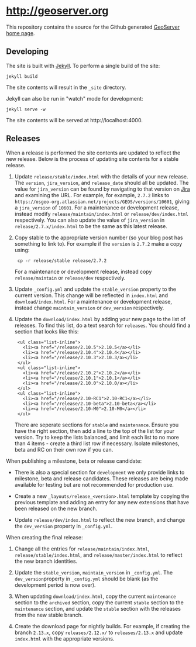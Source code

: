 # http://geoserver.org

This repository contains the source for the Github generated [GeoServer home page](http://geoserver.org/). 

## Developing 

The site is built with [Jekyll](https://github.com/jekyll/jekyll). To perform a single build of the site:

    jekyll build

The site contents will result in the ``_site`` directory.

Jekyll can also be run in "watch" mode for development:

    jekyll serve -w

The site contents will be served at http://localhost:4000. 

## Releases

When a release is performed the site contents are updated to reflect the new release. Below is the 
process of updating site contents for a stable release.

1. Update ``release/stable/index.html`` with the details of your new release. The ``version``, ``jira_version``, and ``release_date`` should all be updated. The value for ``jira_version`` can be found by navigating to that version on [Jira](https://osgeo-org.atlassian.net/projects/GEOS?selectedItem=com.atlassian.jira.jira-projects-plugin:release-page) and examining the URL. For example, for example, ``2.7.2`` links to ``https://osgeo-org.atlassian.net/projects/GEOS/versions/10601``, giving a ``jira_version`` of ``10601``. For a maintenance or development release, instead modify ``release/maintain/index.html`` or ``release/dev/index.html`` respectively. You can also update the value of ``jira_version`` in ``release/2.7.x/index.html`` to be the same as this latest release.

2. Copy stable to the appropriate version number (so your blog post has something to link to). For example if the ``version`` is ``2.7.2`` make a copy using:

        cp -r release/stable release/2.7.2

   For a maintenance or development release, instead copy ``release/maintain`` or ``release/dev`` respectively.

4. Update ``_config.yml`` and update the ``stable_version`` property to the current version. This change will be reflected in ``index.html`` and ``download/index.html``. For a maintenance or development release, instead change ``maintain_version`` or ``dev_version`` respectively.

5. Update the ``download/index.html`` by adding your new page to the list of releases. To find this list, do a text search for ``releases``. You should find a section that looks like this:

        <ul class="list-inline">
          <li><a href="/release/2.10.5">2.10.5</a></li>
          <li><a href="/release/2.10.4">2.10.4</a></li>
          <li><a href="/release/2.10.3">2.10.3/a></li>
        </ul>
        <ul class="list-inline">
          <li><a href="/release/2.10.2">2.10.2</a></li>
          <li><a href="/release/2.10.1">2.10.1</a></li>
          <li><a href="/release/2.10.0">2.10.0/a></li>
        </ul>
        <ul class="list-inline">
          <li><a href="/release/2.10-RC1">2.10-RC1</a></li>
          <li><a href="/release/2.10-beta">2.10-beta</a></li>
          <li><a href="/release/2.10-M0">2.10-M0</a></li>
        </ul>

   There are seperate sections for `stable` and `maintenance`. Ensure you have the right section, then add a line to the top of the list for your version. Try to keep the lists balanced, and limit each list to no more than 4 items - create a third list row if necessary. Isolate milestones, beta and RC on their own row if you can.

When publishing a milestone, beta or release candidate:

* There is also a special section for `development` we only provide links to milestone, beta and release candidates. These releases are being made available for testing but are not recommended for production use.

* Create a new `_layouts/release_<version>.html` template by copying the previous template and adding an entry for any new extensions that have been released on the new branch.

* Update ``release/dev/index.html`` to reflect the new branch, and change the ``dev_version``  property in ``_config.yml``.

When creating the final release:

1. Change all the entries for ``release/maintain/index.html``, ``release/stable/index.html``, and  ``release/master/index.html`` to reflect the new branch identities.

2. Update  the ``stable_version``, ``maintain_version`` in ``_config.yml``. The ``dev_version``property in ``_config.yml`` should be blank (as the development period is now over).

3. When updating ``download/index.html``, copy the current ``maintenance`` section to the ``archived`` section, copy the current ``stable`` section to the ``maintenance`` section, and update the ``stable`` section with the releases from the new stable branch.

4. Create the download page for nightly builds. For example, if creating the branch ``2.13.x``, copy ``releases/2.12.x/`` to ``releases/2.13.x`` and update ``index.html`` with the appropriate versions.
